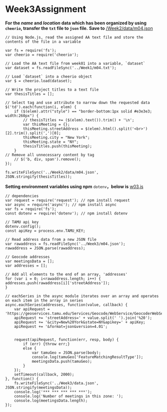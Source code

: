 # Week3Assignment

**For the *name* and *location* data which has been organized by using `cheerio`, transfer the `txt` file to `json` file.**
 **Save to** [/Week2/data/m04.json](/Week2/data/m04.json)
 
    // Using Node.js, read the assigned AA text file and store the contents of the file in a variable
    
    var fs = require('fs');
    var cheerio = require('cheerio');
    
    // Load the AA text file from week01 into a variable, `dataset`
    var dataset = fs.readFileSync('../Week1/m04.txt');
    
    // Load `dataset` into a cheerio object
    var $ = cheerio.load(dataset);
    
    // Write the project titles to a text file
    var thesisTitles = [];
    
    // Select tag and use attribute to narrow down the requested data
    $('td').each(function(i, elem) {
        if ($(elem).attr("style") == "border-bottom:1px solid #e3e3e3; width:260px") {
            // thesisTitles += ($(elem).text()).trim() + '\n';
            var thisMeeting = {};
            thisMeeting.streetAddress = $(elem).html().split('<br>')[2].trim().split(',')[0];
            thisMeeting.city = "New York";
            thisMeeting.state = "NY";
            thesisTitles.push(thisMeeting);
        }
    // Remove all unnecessary content by tag
        // $('b, div, span').remove();
    });
    
    fs.writeFileSync('../Week2/data/m04.json', JSON.stringify(thesisTitles));

**Setting environment variables using npm** `dotenv`**，below is** [w03.js](w03.js)

    // dependencies
    var request = require('request'); // npm install request
    var async = require('async'); // npm install async
    var fs = require('fs');
    const dotenv = require('dotenv'); // npm install dotenv
    
    // TAMU api key
    dotenv.config();
    const apiKey = process.env.TAMU_KEY;
    
    // Read address data from a new JSON file
    var rawaddress = fs.readFileSync('../Week3/m04.json');
    rawaddress = JSON.parse(rawaddress);
    
    // Geocode addresses
    var meetingsData = [];
    var addresses = [];
    
    // Add all elements to the end of an array, 'addresses'
    for (var i = 0; i<rawaddress.length; i++) {
    addresses.push(rawaddress[i]['streetAddress']);
    }
    
    // eachSeries in the async module iterates over an array and operates on each item in the array in series
    async.eachSeries(addresses, function(value, callback) {
        var apiRequest = 'https://geoservices.tamu.edu/Services/Geocode/WebService/GeocoderWebServiceHttpNonParsed_V04_01.aspx?';
        apiRequest += 'streetAddress=' + value.split(' ').join('%20');
        apiRequest += '&city=New%20York&state=NY&apikey=' + apiKey;
        apiRequest += '&format=json&version=4.01';
        
        
        request(apiRequest, function(err, resp, body) {
            if (err) {throw err;}
            else {
                var tamuGeo = JSON.parse(body);
                console.log(tamuGeo['FeatureMatchingResultType']);
                meetingsData.push(tamuGeo);
            }
        });
        setTimeout(callback, 2000);
    }, function() {
        fs.writeFileSync('../Week3/data.json', JSON.stringify(meetingsData));
        console.log('*** *** *** *** ***');
        console.log('Number of meetings in this zone: ');
        console.log(meetingsData.length);
    });
